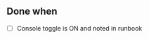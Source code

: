 <!--
seed-uid: SEC-004
parent_uid: SEC-000
title: Enable Supabase Auth leaked-password protection
type: Chore
area: identity
priority: P2
status: Todo
project: main
-->
## Done when
- [ ] Console toggle is ON and noted in runbook
